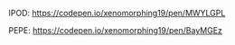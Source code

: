 IPOD: https://codepen.io/xenomorphing19/pen/MWYLGPL

PEPE: https://codepen.io/xenomorphing19/pen/BayMGEz
